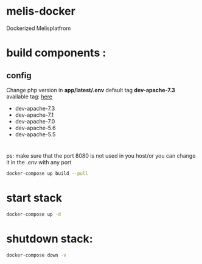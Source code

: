 # melis-docker
Dockerized Melisplatfrom

# build components :
## config
Change php version in **app/latest/.env** default tag **dev-apache-7.3**
available tag: [here](https://hub.docker.com/repository/docker/melisplatform/melis-docker)
* dev-apache-7.3
* dev-apache-7.1
* dev-apache-7.0
* dev-apache-5.6
* dev-apache-5.5
#
ps: make sure that the port 8080 is not used in you host/or you can change it in the *.env* with any port

```bash
docker-compose up build --pull
```
# start stack
```bash
docker-compose up -d
```
# shutdown stack:
```bash
docker-compose down -v
```

